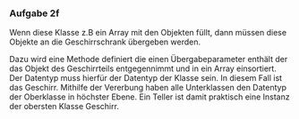 ### Aufgabe 2f
Wenn diese Klasse z.B ein Array mit den Objekten füllt, dann müssen diese Objekte an die Geschirrschrank übergeben werden.

Dazu wird eine Methode definiert die einen Übergabeparameter enthält der das Objekt des Geschirrteils entgegennimmt und in ein Array einsortiert.
Der Datentyp  muss hierfür der Datentyp der Klasse sein. In diesem Fall ist das Geschirr.
Mithilfe der Vererbung haben alle Unterklassen den Datentyp der Oberklasse in höchster Ebene.
Ein Teller ist damit praktisch eine Instanz der obersten Klasse Geschirr.